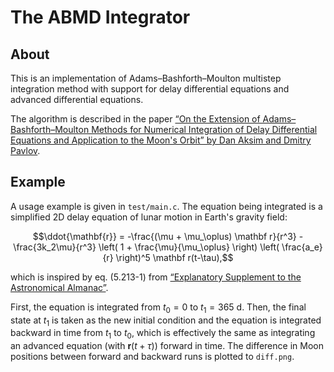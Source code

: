 # The ABMD Integrator

## About

This is an implementation of Adams–Bashforth–Moulton multistep integration
method with support for delay differential equations and advanced differential
equations.

The algorithm is described in the paper
[“On the Extension of Adams–Bashforth–Moulton Methods for Numerical Integration
of Delay Differential Equations and Application to the Moon's Orbit”
by Dan Aksim and Dmitry Pavlov](https://arxiv.org/pdf/1903.02098).


## Example

A usage example is given in `test/main.c`.
The equation being integrated is a simplified 2D delay equation of
lunar motion in Earth's gravity field:
```math
\ddot{\mathbf{r}} = -\frac{(\mu + \mu_\oplus) \mathbf r}{r^3}
                    - \frac{3k_2\mu}{r^3} \left( 1 + \frac{\mu}{\mu_\oplus} \right)
                      \left( \frac{a_e}{r} \right)^5 \mathbf r(t-\tau),
```
which is inspired by eq. (5.213-1) from
[“Explanatory Supplement to the Astronomical Almanac”](
https://books.google.ru/books/about/?id=WBiqdNy_2KIC).

First, the equation is integrated from $`t_0=0`$ to $`t_1=365~\mathrm{d}`$.
Then, the final state at $`t_1`$ is taken as the new initial condition
and the equation is integrated backward in time from $`t_1`$ to $`t_0`$,
which is effectively the same as integrating an advanced equation
(with $`\mathbf r(t+\tau)`$) forward in time.
The difference in Moon positions between forward and backward runs
is plotted to `diff.png`.
